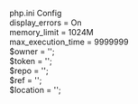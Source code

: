 php.ini Config
<br>
display_errors = On
<br>
memory_limit = 1024M
<br>
max_execution_time = 9999999
<br>
$owner = '';
<br>
$token = '';
<br>
$repo = '';
<br>
$ref = '';
<br>
$location = '';
